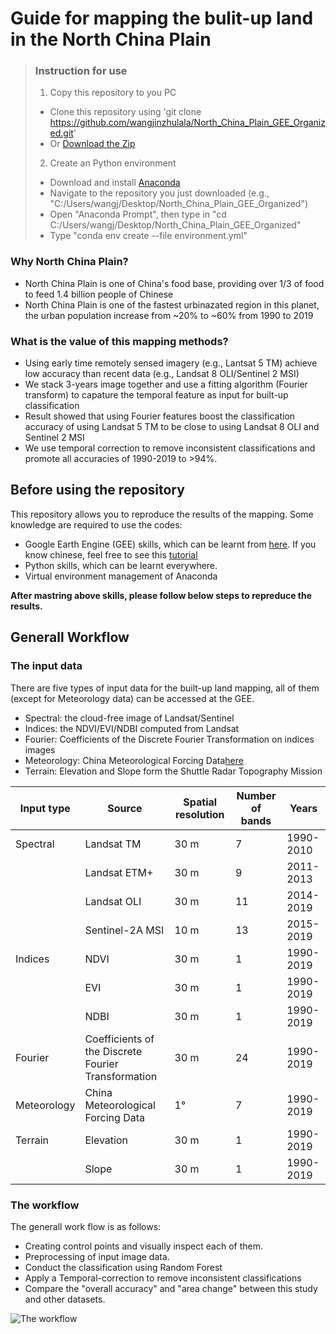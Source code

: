 # Guide for mapping the bulit-up land in the North China Plain

>### Instruction for use
>1. Copy this repository to you PC
>- Clone this repository using 'git clone https://github.com/wangjinzhulala/North_China_Plain_GEE_Organized.git'
>- Or [Download the Zip](https://github.com/wangjinzhulala/North_China_Plain_GEE_Organized/archive/master.zip)
>2. Create an Python environment
>- Download and install [Anaconda](https://www.anaconda.com/products/individual)
>- Navigate to the repository you just downloaded (e.g., "C:/Users/wangj/Desktop/North_China_Plain_GEE_Organized")
>- Open "Anaconda Prompt", then type in "cd C:/Users/wangj/Desktop/North_China_Plain_GEE_Organized"
>- Type "conda env create --file environment.yml"

### Why North China Plain?
- North China Plain is one of China's food base, providing over 1/3 of food to feed 1.4 billion people of Chinese
- North China Plain is one of the fastest urbinazated region in this planet, the urban population increase from ~20% to ~60% from 1990 to 2019
### What is the value of this mapping methods?
- Using early time remotely sensed imagery (e.g., Lantsat 5 TM) achieve low accuracy than recent data (e.g., Landsat 8 OLI/Sentinel 2 MSI)
- We stack 3-years image together and use a fitting algorithm (Fourier transform) to capature the temporal feature as input for built-up classification
- Result showed that using Fourier features boost the classification accuracy of using Landsat 5 TM to be close to using Landsat 8 OLI and Sentinel 2 MSI
- We use temporal correction to remove inconsistent classifications and promote all accuracies of 1990-2019 to >94%.

## Before using the repository
This repository allows you to reproduce the results of the mapping. Some knowledge are required to use the codes:
- Google Earth Engine (GEE) skills, which can be learnt from [here](https://developers.google.com/earth-engine/guides). If you know chinese, feel free to see this [tutorial](https://developers.google.com/earth-engine/tutorials/edu#chinese-language-materials)
- Python skills, which can be learnt everywhere.
- Virtual environment management of Anaconda

**After mastring above skills, please follow below steps to repreduce the results.**

## Generall Workflow

### The input data

There are five types of input data for the built-up land mapping, all of them (except for Meteorology data) can be accessed at the GEE.
- Spectral: the cloud-free image of Landsat/Sentinel
- Indices: the NDVI/EVI/NDBI computed from Landsat
- Fourier: Coefficients of the Discrete Fourier Transformation on indices images
- Meteorology: China Meteorological Forcing Data[here](https://data.tpdc.ac.cn/en/data/8028b944-daaa-4511-8769-965612652c49/?q=China%20Meteorological%20Forcing%20Data)
- Terrain: Elevation and Slope form the Shuttle Radar Topography Mission 

|Input type|Source	|Spatial resolution	|Number of bands	|Years|
|-----|-----|-----|-----|-----|
|Spectral|	Landsat TM	|30 m	|7	|1990-2010|
| |Landsat ETM+	|30 m	|9	|2011-2013|
| |	Landsat OLI	|30 m	|11	|2014-2019|
| |	Sentinel-2A MSI	|10 m	|13	|2015-2019|
|Indices	|NDVI	|30 m	|1	|1990-2019|
| |	EVI	|30 m	|1	|1990-2019|
| |	NDBI	|30 m	|1	|1990-2019|
|Fourier|	Coefficients of the Discrete Fourier Transformation	|30 m	|24	|1990-2019|
|Meteorology	|China Meteorological Forcing Data	|1°	|7	|1990-2019|
|Terrain|	Elevation	|30 m	|1	|1990-2019|
| |	Slope	|30 m	|1	|1990-2019| 


### The workflow
The generall work flow is as follows:
- Creating control points and visually inspect each of them.
- Preprocessing of input image data.
- Conduct the classification using Random Forest
- Apply a Temporal-correction to remove inconsistent classifications
- Compare the "overall accuracy" and "area change" between this study and other datasets.

![The workflow](https://github.com/wangjinzhulala/North_China_Plain_GEE_Organized/blob/master/Support_Result_Images/The%20work%20Flow_Page_1.jpg)












































